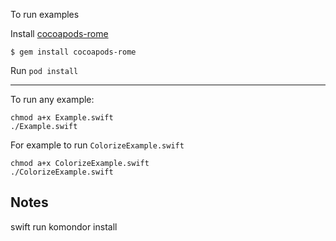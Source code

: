 To run examples

Install [cocoapods-rome](https://github.com/neonichu/Rome)

    $ gem install cocoapods-rome
Run `pod install`

---
To run any example:

    chmod a+x Example.swift
    ./Example.swift


For example to run `ColorizeExample.swift`

    chmod a+x ColorizeExample.swift
    ./ColorizeExample.swift


## Notes
swift run komondor install

